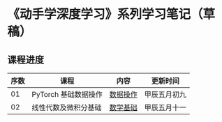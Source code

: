 # 《动手学深度学习》系列学习笔记（草稿）

## 课程进度

| 序数 | 课程          | 内容                                       | 更新时间   | 
|-----|-------------|------------------------------------------|--------|
| 01  | PyTorch 基础数据操作 | [数据操作](pytorch-course-01/course-note.md) | 甲辰五月初九 |
| 02  | 线性代数及微积分基础  | [数学基础](pytorch-course-02/course-note.md) | 甲辰五月十一 |